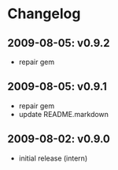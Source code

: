 # Changelog

## 2009-08-05: v0.9.2
 * repair gem 
## 2009-08-05: v0.9.1
 * repair gem 
 * update README.markdown
## 2009-08-02: v0.9.0
 * initial release (intern)